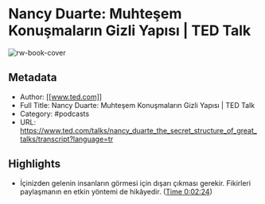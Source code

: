 # Nancy Duarte: Muhteşem Konuşmaların Gizli Yapısı | TED Talk

![rw-book-cover](https://readwise-assets.s3.amazonaws.com/static/images/article3.5c705a01b476.png)

## Metadata
- Author: [[www.ted.com]]
- Full Title: Nancy Duarte: Muhteşem Konuşmaların Gizli Yapısı | TED Talk
- Category: #podcasts
- URL: https://www.ted.com/talks/nancy_duarte_the_secret_structure_of_great_talks/transcript?language=tr

## Highlights
- İçinizden gelenin insanların görmesi için dışarı çıkması gerekir. Fikirleri paylaşmanın en etkin yöntemi de hikâyedir. ([Time 0:02:24](https://reclipped.com/a/8sx5ftELEeyvCHNBdOPV4w#144))
